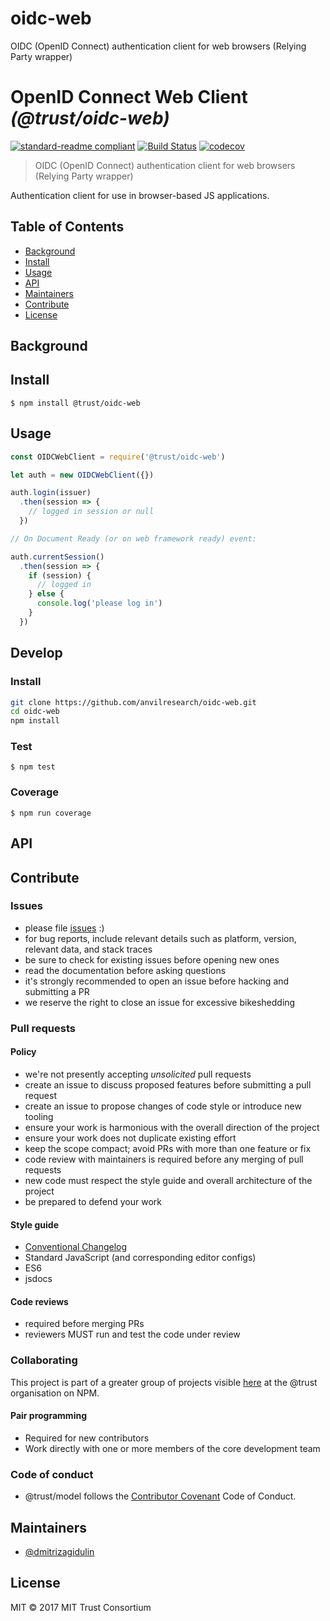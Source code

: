# oidc-web
OIDC (OpenID Connect) authentication client for web browsers (Relying Party wrapper)


# OpenID Connect Web Client _(@trust/oidc-web)_

[![standard-readme compliant](https://img.shields.io/badge/readme%20style-standard-brightgreen.svg?style=flat-square)](https://github.com/RichardLitt/standard-readme)
[![Build Status](https://travis-ci.org/anvilresearch/oidc-web.svg?branch=master)](https://travis-ci.org/anvilresearch/oidc-web)
[![codecov](https://codecov.io/gh/anvilresearch/oidc-web/branch/master/graph/badge.svg)](https://codecov.io/gh/anvilresearch/oidc-web)

>  OIDC (OpenID Connect) authentication client for web browsers (Relying Party wrapper)

Authentication client for use in browser-based JS applications.

## Table of Contents

- [Background](#background)
- [Install](#install)
- [Usage](#usage)
- [API](#api)
- [Maintainers](#maintainers)
- [Contribute](#contribute)
- [License](#license)

## Background

## Install

```
$ npm install @trust/oidc-web
```

## Usage

```js
const OIDCWebClient = require('@trust/oidc-web')

let auth = new OIDCWebClient({})

auth.login(issuer)
  .then(session => {
    // logged in session or null
  })

// On Document Ready (or on web framework ready) event:

auth.currentSession()
  .then(session => {
    if (session) {
      // logged in
    } else {
      console.log('please log in')
    }
  })
```

## Develop

### Install

```bash
git clone https://github.com/anvilresearch/oidc-web.git
cd oidc-web
npm install
```

### Test

```
$ npm test
```

### Coverage

```
$ npm run coverage
```

## API

## Contribute

### Issues

* please file [issues](https://github.com/anvilresearch/oidc-web/issues) :)
* for bug reports, include relevant details such as platform, version, relevant data, and stack traces
* be sure to check for existing issues before opening new ones
* read the documentation before asking questions
* it's strongly recommended to open an issue before hacking and submitting a PR
* we reserve the right to close an issue for excessive bikeshedding

### Pull requests

#### Policy

* we're not presently accepting *unsolicited* pull requests
* create an issue to discuss proposed features before submitting a pull request
* create an issue to propose changes of code style or introduce new tooling
* ensure your work is harmonious with the overall direction of the project
* ensure your work does not duplicate existing effort
* keep the scope compact; avoid PRs with more than one feature or fix
* code review with maintainers is required before any merging of pull requests
* new code must respect the style guide and overall architecture of the project
* be prepared to defend your work

#### Style guide

* [Conventional Changelog](https://github.com/bcoe/conventional-changelog-standard/blob/master/convention.md)
* Standard JavaScript (and corresponding editor configs)
* ES6
* jsdocs

#### Code reviews

* required before merging PRs
* reviewers MUST run and test the code under review

### Collaborating

This project is part of a greater group of projects visible [here](https://www.npmjs.com/org/trust) at the @trust organisation on NPM.

#### Pair programming

* Required for new contributors
* Work directly with one or more members of the core development team

### Code of conduct

* @trust/model follows the [Contributor Covenant](http://contributor-covenant.org/version/1/3/0/) Code of Conduct.

## Maintainers

* [@dmitrizagidulin](https://github.com/dmitrizagidulin)

## License

MIT © 2017 MIT Trust Consortium
